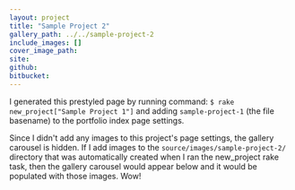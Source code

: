 ```yaml
---
layout: project
title: "Sample Project 2"
gallery_path: ../../sample-project-2
include_images: []
cover_image_path: 
site: 
github: 
bitbucket: 
---
```

I generated this prestyled page by running command: `$ rake new_project["Sample Project 1"]` and adding `sample-project-1` (the file basename) to the portfolio index page settings.

Since I didn't add any images to this project's page settings, the gallery carousel is hidden. If I add images to the `source/images/sample-project-2/` directory that was automatically created when I ran the new_project rake task, then the gallery carousel would appear below and it would be populated with those images. Wow!
